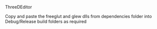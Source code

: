 ThreeDEditor

Copy and paste the freeglut and glew dlls from dependencies folder into Debug/Release build folders as required